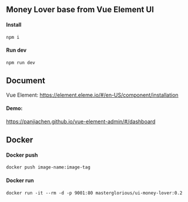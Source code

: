 ## Money Lover base from Vue Element UI
#### Install
`npm i`
#### Run dev
`npm run dev`
## Document
Vue Element: https://element.eleme.io/#/en-US/component/installation
#### Demo:
https://panjiachen.github.io/vue-element-admin/#/dashboard
## Docker
#### Docker push
`docker push image-name:image-tag`
#### Docker run
`docker run -it --rm -d -p 9001:80 masterglorious/ui-money-lover:0.2`
